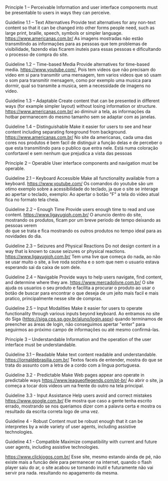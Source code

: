 Principle 1 – Perceivable
Information and user interface components must be presentable to users in ways they can perceive.

Guideline 1.1 – Text Alternatives
Provide text alternatives for any non-text content so that it can be changed into other forms people need, such as large print, braille, speech, symbols or simpler language.
https://www.americanas.com.br/
As imagens mostradas não estão transmitindo as informações para as pessoas que tem problemas de visibilidade, fazendo elas ficarem
inuteis para essas pessoas e dificultando o processo de compra do site.

Guideline 1.2 – Time-based Media
Provide alternatives for time-based media. 
https://www.youtube.com/, Pois tem videos que não precisam do video em si para transmitir uma mensagem, tem varios 
videos que só usam o som para transmitir mensagem, como por exemplo uma musica para dormir, qual so transmite a musica, sem a necessidade de imagens no video.


Guideline 1.3 – Adaptable
Create content that can be presented in different ways (for example simpler layout) without losing information or structure.
https://www.americanas.com.br/
ao diminuir a tela, as informações da hotbar permanecem do mesmo tamanho sem se adaptar com as janelas.

Guideline 1.4 – Distinguishable
Make it easier for users to see and hear content including separating foreground from background.
https://www.americanas.com.br/
No site da americanas, cada uma das cores nos produtos é bem facil de distinguir a função delas e de perceber o que esta transmitindo para o publico que entra nele.
Está numa coloração confortavel e sem nenhum que prejudica a vista das pessoas

  Principle 2 – Operable
User interface components and navigation must be operable.


Guideline 2.1 – Keyboard Accessible
Make all functionality available from a keyboard.
https://www.youtube.com/
Os comandos do youtube são um otimo exemplo sobre a acessibilidade do teclado, ja que o site se interage ao apertar o teclado, exemplo: Ao apertar o botão "F"
a tela do video atual fica no formato tela cheia.

Guideline 2.2 – Enough Time
Provide users enough time to read and use content.
https://www.ligayugioh.com.br/
O anuncio dentro do site, mostrando os produtos, ficam por um breve periodo de tempo deixando as pessoas verem  
do que se trata e fica mostrando os outros produtos no tempo ideal para as novidades do dia.


Guideline 2.3 – Seizures and Physical Reactions
Do not design content in a way that is known to cause seizures or physical reactions.
https://www.ligayugioh.com.br/
Tem uma live que começa do nada, ao não se usar muito o site, a live roda sozinha e o som que nem o usuario estava esperando
sai da caixa de som dele.


Guideline 2.4 – Navigable
Provide ways to help users navigate, find content, and determine where they are.
https://www.mercadolivre.com.br/
O site ajuda os usuarios o seu produto e facilita a procurar o produto ao usar o botão de buscar para encontrar o que deseja de um jeito mais facil
e mais pratico, principalmente nesse site de compras.

Guideline 2.5 – Input Modalities
Make it easier for users to operate functionality through various inputs beyond keyboard.
Ao entramos no site do Siga (https://siga.cps.sp.gov.br/aluno/login.aspx) quando terminamos de preencher as áreas de login, não conseguimos apertar "enter" para 
seguirmos ao próximo campo de informações ou até mesmo confirmá-las.

Principle 3 – Understandable
Information and the operation of the user interface must be understandable.


Guideline 3.1 – Readable
Make text content readable and understandable.
https://jornaldebrasilia.com.br/
Textos faceis de entender, mostra do que se trata do assunto com a letra de a cordo com a lingua portuguesa.


Guideline 3.2 - Predictable
Make Web pages appear ano operate in predictable ways
https://www.leagueoflegends.com/pt-br/
Ao abrir o site, ja começa a tocar dois videos um na frente do outro na tela principal.

Guideline 3.3 - Input Assistance
Help users avoid and correct mistakes
https://www.google.com.br/ 
Ele mostra que caso a gente tenha escrito errado, mostrando se nos queriamos dizer com a palavra certa e mostra os resultado da escrita correta logo de 
uma vez.

Guideline 4 - Robust 
Content must be robust enough that it can be interpretes by a wide variety of user agents, including assistive technologies.

Guideline 4.1 - Compatible
Maximize compatibility with current and future user agents, including assistive technologies.

https://www.clickjogos.com.br/
Esse site, mesmo estando ainda de pé, não existe mais a funcão dele para permanecer na internet, quando o flash player saiu do ar, o site acabou se tornando inutil e futuramente não vai servir pra nada. resultando no apagamento da mesma.

